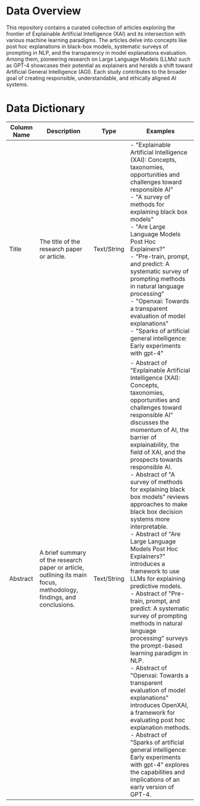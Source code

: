 # Data Overview

This repository contains a curated collection of articles exploring the frontier of Explainable Artificial Intelligence (XAI) and its intersection with various machine learning paradigms. The articles delve into concepts like post hoc explanations in black-box models, systematic surveys of prompting in NLP, and the transparency in model explanations evaluation. Among them, pioneering research on Large Language Models (LLMs) such as GPT-4 showcases their potential as explainers and heralds a shift toward Artificial General Intelligence (AGI). Each study contributes to the broader goal of creating responsible, understandable, and ethically aligned AI systems.


# Data Dictionary

| Column Name | Description | Type | Examples |
|-------------|-------------|------|----------|
| Title       | The title of the research paper or article. | Text/String | - "Explainable Artificial Intelligence (XAI): Concepts, taxonomies, opportunities and challenges toward responsible AI"<br>- "A survey of methods for explaining black box models"<br>- "Are Large Language Models Post Hoc Explainers?"<br>- "Pre-train, prompt, and predict: A systematic survey of prompting methods in natural language processing"<br>- "Openxai: Towards a transparent evaluation of model explanations"<br>- "Sparks of artificial general intelligence: Early experiments with gpt-4" |
| Abstract    | A brief summary of the research paper or article, outlining its main focus, methodology, findings, and conclusions. | Text/String | - Abstract of "Explainable Artificial Intelligence (XAI): Concepts, taxonomies, opportunities and challenges toward responsible AI" discusses the momentum of AI, the barrier of explainability, the field of XAI, and the prospects towards responsible AI.<br>- Abstract of "A survey of methods for explaining black box models" reviews approaches to make black box decision systems more interpretable.<br>- Abstract of "Are Large Language Models Post Hoc Explainers?" introduces a framework to use LLMs for explaining predictive models.<br>- Abstract of "Pre-train, prompt, and predict: A systematic survey of prompting methods in natural language processing" surveys the prompt-based learning paradigm in NLP.<br>- Abstract of "Openxai: Towards a transparent evaluation of model explanations" introduces OpenXAI, a framework for evaluating post hoc explanation methods.<br>- Abstract of "Sparks of artificial general intelligence: Early experiments with gpt-4" explores the capabilities and implications of an early version of GPT-4. |

